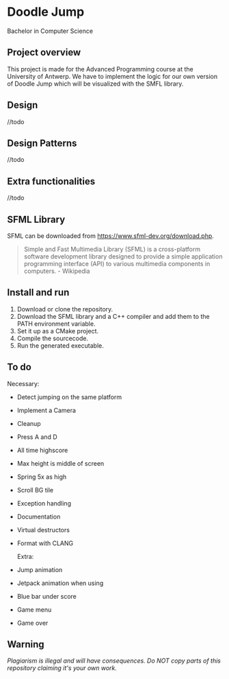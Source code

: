 # Doodle Jump
Bachelor in Computer Science

## Project overview

This project is made for the Advanced Programming course at the University of Antwerp. We have to implement the logic for our own version of Doodle Jump which will be visualized with the SMFL library.

## Design
//todo

## Design Patterns
//todo

## Extra functionalities
//todo

## SFML Library

SFML can be downloaded from https://www.sfml-dev.org/download.php.
> Simple and Fast Multimedia Library (SFML) is a cross-platform software development library designed to provide a simple application programming interface (API) to various multimedia components in computers. - Wikipedia

## Install and run

 1. Download or clone the repository.
 2. Download the SFML library and a C++ compiler and add them to the PATH environment variable.
 3. Set it up as a CMake project.
 4. Compile the sourcecode.
 5. Run the generated executable.

## To do

Necessary:
- Detect jumping on the same platform
- Implement a Camera
- Cleanup
- Press A and D
- All time highscore
- Max height is middle of screen
- Spring 5x as high
- Scroll BG tile
- Exception handling
- Documentation
- Virtual destructors
- Format with CLANG


  Extra:
- Jump animation
- Jetpack animation when using
- Blue bar under score
- Game menu
- Game over

## Warning

*Plagiarism is illegal and will have consequences. Do NOT copy parts of this repository claiming it's your own work.*

